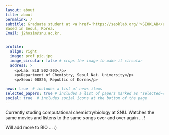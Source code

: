 ```yaml
---
layout: about
title: about
permalink: /
subtitle: Graduate student at <a href='https://seoklab.org/'>SEOKLAB</a>
Based in Seoul, Korea. 
Email: j2hosim@snu.ac.kr.


profile:
  align: right
  image: prof_pic.jpg
  image_circular: false # crops the image to make it circular
  address: >
    <p>Lab: BLD 502-203</p>
    <p>Department of Chemistry, Seoul Nat. University</p>
    <p>Seoul 08826, Republic of Korea</p>

news: true  # includes a list of news items
selected_papers: true # includes a list of papers marked as "selected={true}"
social: true  # includes social icons at the bottom of the page
---
```


Currently studing computational chemistry/biology at SNU. Watches the same movies and listens to the same songs over and over again ... ! 

Will add more to BIO ... :) 
